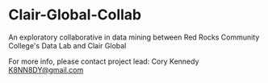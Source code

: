 # Clair-Global-Collab
An exploratory collaborative in data mining between Red Rocks Community College's Data Lab and Clair Global

For more info, please contact project lead:
Cory Kennedy
K8NN8DY@gmail.com
